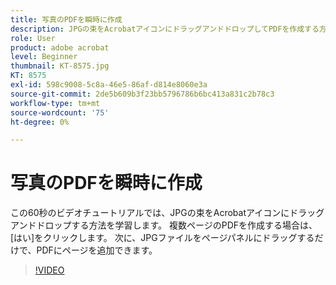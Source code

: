 ```yaml
---
title: 写真のPDFを瞬時に作成
description: JPGの束をAcrobatアイコンにドラッグアンドドロップしてPDFを作成する方法を説明します。
role: User
product: adobe acrobat
level: Beginner
thumbnail: KT-8575.jpg
KT: 8575
exl-id: 598c9008-5c8a-46e5-86af-d814e8060e3a
source-git-commit: 2de5b609b3f23bb5796786b6bc413a831c2b78c3
workflow-type: tm+mt
source-wordcount: '75'
ht-degree: 0%

---
```


# 写真のPDFを瞬時に作成

この60秒のビデオチュートリアルでは、JPGの束をAcrobatアイコンにドラッグアンドドロップする方法を学習します。 複数ページのPDFを作成する場合は、[はい]をクリックします。 次に、JPGファイルをページパネルにドラッグするだけで、PDFにページを追加できます。

>[!VIDEO](https://video.tv.adobe.com/v/336365?hidetitle=true)
